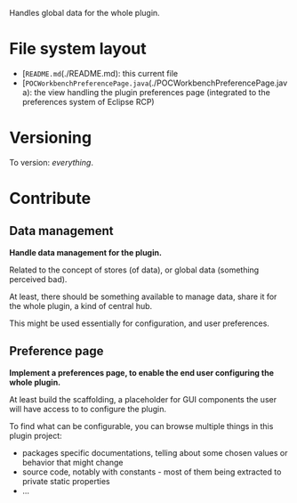 Handles global data for the whole plugin.

# File system layout

* [`README.md`(./README.md): this current file
* [`POCWorkbenchPreferencePage.java`(./POCWorkbenchPreferencePage.java): the view handling the plugin preferences page (integrated to the preferences system of Eclipse RCP)

# Versioning

To version: _everything_.

# Contribute

## Data management

__Handle data management for the plugin.__

Related to the concept of stores (of data), or global data (something perceived bad).

At least, there should be something available to manage data, share it for the whole plugin, a kind of central hub.

This might be used essentially for configuration, and user preferences.

## Preference page

__Implement a preferences page, to enable the end user configuring the whole plugin.__

At least build the scaffolding, a placeholder for GUI components the user will have access to to configure the plugin.

To find what can be configurable, you can browse multiple things in this plugin project:

* packages specific documentations, telling about some chosen values or behavior that might change
* source code, notably with constants - most of them being extracted to private static properties
* ...
